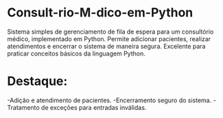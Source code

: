 # Consult-rio-M-dico-em-Python
Sistema simples de gerenciamento de fila de espera para um consultório médico, implementado em Python. Permite adicionar pacientes, realizar atendimentos e encerrar o sistema de maneira segura. Excelente para praticar conceitos básicos da linguagem Python.

# Destaque:

-Adição e atendimento de pacientes.
-Encerramento seguro do sistema.
-Tratamento de exceções para entradas inválidas.
